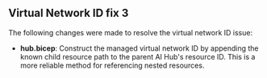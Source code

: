 ## Virtual Network ID fix 3

The following changes were made to resolve the virtual network ID issue:

- **hub.bicep**: Construct the managed virtual network ID by appending the known child resource path to the parent AI Hub's resource ID. This is a more reliable method for referencing nested resources.
